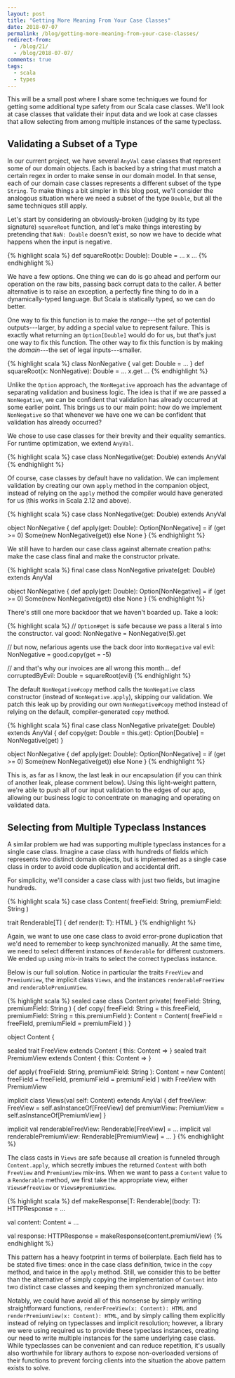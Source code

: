 ```yaml
---
layout: post
title: "Getting More Meaning From Your Case Classes"
date: 2018-07-07
permalink: /blog/getting-more-meaning-from-your-case-classes/
redirect-from:
  - /blog/21/
  - /blog/2018-07-07/
comments: true
tags:
  - scala
  - types
---
```


This will be a small post where I share some techniques we found for
getting some additional type safety from our Scala case classes. We'll
look at case classes that validate their input data and we look at case
classes that allow selecting from among multiple instances of the same
typeclass.

<!--break-->

## Validating a Subset of a Type

In our current project, we have several `AnyVal` case classes that
represent some of our domain objects. Each is backed by a string that
must match a certain regex in order to make sense in our domain model.
In that sense, each of our domain case classes represents a different
subset of the type `String`. To make things a bit simpler in this blog
post, we'll consider the analogous situation where we need a subset of
the type `Double`, but all the same techniques still apply.

Let's start by considering an obviously-broken (judging by its type
signature) `squareRoot` function, and let's make things interesting by
pretending that `NaN: Double` doesn't exist, so now we have to decide
what happens when the input is negative.

{% highlight scala %}
def squareRoot(x: Double): Double = ... x ...
{% endhighlight %}

We have a few options. One thing we can do is go ahead and perform our
operation on the raw bits, passing back corrupt data to the caller.
A better alternative is to raise an exception, a perfectly fine thing
to do in a dynamically-typed language. But Scala is statically typed, so
we can do better.

One way to fix this function is to make the _range_---the set of
potential outputs---larger, by adding a special value to represent
failure. This is exactly what returning an `Option[Double]` would do for
us, but that's just one way to fix this function. The other way to fix
this function is by making the _domain_---the set of legal
inputs---smaller.

{% highlight scala %}
class NonNegative { val get: Double = ... }
def squareRoot(x: NonNegative): Double = ... x.get ...
{% endhighlight %}

Unlike the `Option` approach, the `NonNegative` approach has the
advantage of separating validation and business logic. The idea is that
if we are passed a `NonNegative`, we can be confident that validation
has already occurred at some earlier point. This brings us to our main
point: how do we implement `NonNegative` so that whenever we have one we
can be confident that validation has already occurred?

We chose to use case classes for their brevity and their equality
semantics. For runtime optimization, we extend `AnyVal`.

{% highlight scala %}
case class NonNegative(get: Double) extends AnyVal
{% endhighlight %}

Of course, case classes by default have no validation. We can implement
validation by creating our own `apply` method in the companion object,
instead of relying on the `apply` method the compiler would have
generated for us (this works in Scala 2.12 and above).

{% highlight scala %}
case class NonNegative(get: Double) extends AnyVal

object NonNegative {
  def apply(get: Double): Option[NonNegative] =
    if (get >= 0) Some(new NonNegative(get)) else None
}
{% endhighlight %}

We still have to harden our case class against alternate creation paths:
make the case class final and make the constructor private.

{% highlight scala %}
final case class NonNegative private(get: Double) extends AnyVal

object NonNegative {
  def apply(get: Double): Option[NonNegative] =
    if (get >= 0) Some(new NonNegative(get)) else None
}
{% endhighlight %}

There's still one more backdoor that we haven't boarded up. Take a look:

{% highlight scala %}
// `Option#get` is safe because we pass a literal `5` into the constructor.
val good: NonNegative = NonNegative(5).get

// but now, nefarious agents use the back door into `NonNegative`
val evil: NonNegative = good.copy(get = -5)

// and that's why our invoices are all wrong this month...
def corruptedByEvil: Double = squareRoot(evil)
{% endhighlight %}

The default `NonNegative#copy` method calls the `NonNegative` class
constructor (instead of `NonNegative.apply`), skipping our validation.
We patch this leak up by providing our own `NonNegative#copy` method
instead of relying on the default, compiler-generated `copy` method.

{% highlight scala %}
final case class NonNegative private(get: Double) extends AnyVal {
  def copy(get: Double = this.get): Option[Double] = NonNegative(get)
}

object NonNegative {
  def apply(get: Double): Option[NonNegative] =
    if (get >= 0) Some(new NonNegative(get)) else None
}
{% endhighlight %}

This is, as far as I know, the last leak in our encapsulation (if you can
think of another leak, please comment below). Using this light-weight
pattern, we're able to push all of our input validation to the edges of
our app, allowing our business logic to concentrate on managing and
operating on validated data.

## Selecting from Multiple Typeclass Instances

A similar problem we had was supporting multiple typeclass instances for
a single case class. Imagine a case class with hundreds of fields which
represents two distinct domain objects, but is implemented as a single
case class in order to avoid code duplication and accidental drift.

For simplicity, we'll consider a case class with just two fields, but
imagine hundreds.

{% highlight scala %}
case class Content( freeField: String,
                    premiumField: String )

trait Renderable[T] {
  def render(t: T): HTML
}
{% endhighlight %}

Again, we want to use one case class to avoid error-prone duplication
that we'd need to remember to keep synchronized manually. At the same
time, we need  to select different instances of `Renderable` for
different customers. We ended up using mix-in traits to select the
correct typeclass instance.

Below is our full solution. Notice in particular the traits `FreeView`
and `PremiumView`, the implicit class `Views`, and the instances
`renderableFreeView` and `renderablePremiumView`.

{% highlight scala %}
sealed case class Content private( freeField: String,
                                   premiumField: String ) {
  def copy( freeField: String = this.freeField,
            premiumField: String = this.premiumField ): Content =
    Content(
      freeField = freeField,
      premiumField = premiumField
    )
}

object Content {

  sealed trait FreeView extends Content { this: Content => }
  sealed trait PremiumView extends Content { this: Content => }

  def apply( freeField: String,
             premiumField: String ): Content =
    new Content(
      freeField = freeField,
      premiumField = premiumField
    ) with FreeView with PremiumView

  implicit class Views(val self: Content) extends AnyVal {
    def freeView: FreeView = self.asInstanceOf[FreeView]
    def premiumView: PremiumView = self.asInstanceOf[PremiumView]
  }

  implicit val renderableFreeView: Renderable[FreeView] = ...
  implicit val renderablePremiumView: Renderable[PremiumView] = ...
}
{% endhighlight %}

The class casts in `Views` are safe because all creation is funneled
through `Content.apply`, which secretly imbues the returned `Content`
with both `FreeView` and `PremiumView` mix-ins. When we want to pass a
`Content` value to a `Renderable` method, we first take the appropriate
view, either `Views#freeView` or `Views#premiumView`.

{% highlight scala %}
def makeResponse[T: Renderable](body: T): HTTPResponse = ...

val content: Content = ...

val response: HTTPResponse = makeResponse(content.premiumView)
{% endhighlight %}

This pattern has a heavy footprint in terms of boilerplate. Each field
has to be stated five times: once in the case class definition, twice in
the `copy` method, and twice in the `apply` method. Still, we consider
this to be better than the alternative of simply copying the
implementation of `Content` into two distinct case classes and keeping
them synchronized manually.

Notably, we could have avoid all of this nonsense by simply writing
straightforward functions, `renderFreeView(x: Content): HTML` and
`renderPremiumView(x: Content): HTML`, and by simply calling them
explicitly instead of relying on typeclasses and implicit resolution;
however, a library we were using required us to provide these
typeclass instances, creating our need to write
multiple instances for the same underlying case class. While typeclasses
can be convenient and can reduce repetition, it's usually also
worthwhile for library authors to expose non-overloaded versions of
their functions to prevent forcing clients into the situation the above
pattern exists to solve.
